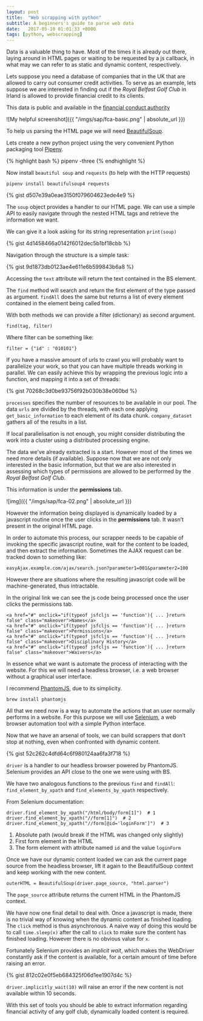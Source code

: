 ```yaml
---
layout: post
title:  "Web scrapping with python"
subtitle: A beginners's guide to parse web data
date:   2017-05-10 01:01:33 +0000
tags: [python, webscrapping]
---
```

Data is a valuable thing to have. Most of the times it is already out there, laying around in HTML pages or waiting to be requested by a js callback, in what may we can refer to as static and dynamic content, respectively.

Lets suppose you need a database of companies that in the UK that are allowed to carry out consumer credit activities. To serve as an example, lets suppose we are interested in finding out if the *Royal Belfast Golf Club* in Irland is allowed to provide financial credit to its clients.

This data is public and available in the [financial conduct authority][fca-base]

![My helpful screenshot]({{ "/imgs/sap/fca-basic.png" | absolute_url }})

To help us parsing the HTML page we will need [BeautifulSoup][bs].

Lets create a new python project using the very convenient Python packaging tool [Pipenv][pipenv].

{% highlight bash %}
pipenv -three
{% endhighlight %}

Now install `beautiful soup` and `requests` (to help with the HTTP requests)

```
pipenv install beautifulsoup4 requests
```


{% gist d507e39a0eae3150f079604623ede4e9 %}

The `soup` object provides a handler to our HTML page. We can use a simple API to easily navigate through the nested HTML tags and retrieve the information we want.

We can give it a look asking for its string representation `print(soup)`


{% gist 4d1458466a0142f6012dec5b1bf18cbb %}

Navigation through the structure is a simple task:

{% gist 9d1873db0123ae4e611e6b599843b6a8 %}

Accessing the `text` attribute will return the text contained in the BS element.

The `find` method will search and return the first element of the type passed as argument. `findAll` does the same but returns a list of every element contained in the element being called from.

With both methods we can provide a filter (dictionary) as second argument.

```
find(tag, filter)
```

Where filter can be something like:

```
filter = {"id" : "010101"}
```

If you have a massive amount of urls to crawl you will probably want to parallelize your work, so that you can have multiple threads working in parallel. We can easily achieve this by wrapping the previous logic into a function, and mapping it into a set of threads:

{% gist 70268c3d0be93756f92b030b38e060bd %}

`processes` specifies the number of resources to be available in our pool. The data `urls` are divided by the threads, with each one applying `get_basic_information` to each element of its data chunk. `company_dataset` gathers all of the results in a list.

If local parallelisation is not enough, you might consider distributing the work into a cluster using a distributed processing engine.

The data we've already extracted is a start. However most of the times we need more details (if available). Suppose now that we are not only interested in the basic information, but that we are also interested in assessing which types of permissions are allowed to be performed by the *Royal Belfast Golf Club*.

This information is under the **permissions** tab.

![img]({{ "/imgs/sap/fca-02.png" | absolute_url }})

However the information being displayed is dynamically loaded by a javascript routine once the user clicks in the **permissions** tab. It wasn’t present in the original HTML page.

In order to automate this process, our scrapper needs to be capable of invoking the specific javascript routine, wait for the content to be loaded, and then extract the information. Sometimes the AJAX request can be tracked down to something like:

```
easyAjax.example.com/ajax/search.json?parameter1=001&parameter2=100
```

However there are situations where the resulting javascript code will be machine-generated, thus intractable.

In the original link we can see the js code being processed once the user clicks the permissions tab.

```
<a href="#" onclick="if(typeof jsfcljs == 'function'){ ... }return false" class="makeover">Names</a>
<a href="#" onclick="if(typeof jsfcljs == 'function'){ ... }return false" class="makeover">Permissions</a>
<a href="#" onclick="if(typeof jsfcljs == 'function'){ ... }return false" class="makeover">Disciplinary History</a>
<a href="#" onclick="if(typeof jsfcljs == 'function'){ ... }return false" class="makeover">Waivers</a>
```

In essence what we want is automate the process of interacting with the website. For this we will need a headless browser, i.e. a web browser without a graphical user interface.

I recommend [PhantomJS][pjs], due to its simplicity.

```
brew install phantomjs
```

All that we need now is a way to automate the actions that an user normally performs in a website. For this purpose we will use [Selenium][sel], a web browser automation tool with a simple Python interface.

Now that we have an arsenal of tools, we can build scrappers that don’t stop at nothing, even when confronted with dynamic content.

{% gist 52c262c4dfd64c6f980124aa6fa3f718 %}

`driver` is a handler to our headless browser powered by PhantomJS. Selenium provides an API close to the one we were using with BS.

We have two analogous functions to the previous `find` and `findAll`: `find_element_by_xpath` and `find_elements_by_xpath` respectively.

From Selenium documentation:

```
driver.find_element_by_xpath("/html/body/form[1]")  # 1
driver.find_element_by_xpath("//form[1]")  # 2
driver.find_element_by_xpath("//form[@id='loginForm']")  # 3
```

1. Absolute path (would break if the HTML was changed only slightly)
2. First form element in the HTML
3. The form element with attribute named `id` and the value `loginForm`

Once we have our dynamic content loaded we can ask the current page source from the headless browser, lift it again to the BeautifulSoup context and keep working with the new content.

```
outerHTML = BeautifulSoup(driver.page_source, "html.parser")
```

The `page_source` attribute returns the current HTML in the PhantomJS context.

We have now one final detail to deal with. Once a javascript is made, there is no trivial way of knowing when the dynamic content as finished loading. The `click` method is thus asynchronous. A naive way of doing this would be to call `time.sleep(x)` after the call to `click` to make sure the content has finished loading. However there is no obvious value for `x`.

Fortunately Selenium provides an *implicit wait*, which makes the WebDriver constantly ask if the content is available, for a certain amount of time before raising an error.

{% gist 812c02e0f5eb684325f06d1ee1907d4c %}

`driver.implicitly_wait(10)` will raise an error if the new content is not available within 10 seconds.

With this set of tools you should be able to extract information regarding financial activity of any golf club, dynamically loaded content is required.


[fca-base]: http://fca-consumer-credit-interim.force.com/CS_RegisterSearchPageNew
[bs]: https://www.crummy.com/software/BeautifulSoup/
[pipenv]: https://github.com/pypa/pipenv
[pjs]: http://phantomjs.org/
[sel]: http://www.seleniumhq.org/
